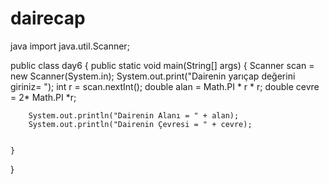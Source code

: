 # dairecap
java 
import java.util.Scanner;

public class day6 {
    public static void main(String[] args) {
        Scanner scan = new Scanner(System.in);
        System.out.print("Dairenin yarıçap değerini giriniz= ");
        int r = scan.nextInt();
        double alan = Math.PI * r * r;
        double cevre = 2* Math.PI *r;

        System.out.println("Dairenin Alanı = " + alan);
        System.out.println("Dairenin Çevresi = " + cevre);
        

    }
}
